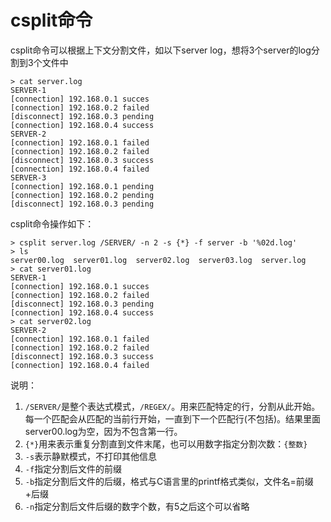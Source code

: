 # csplit命令

csplit命令可以根据上下文分割文件，如以下server log，想将3个server的log分割到3个文件中

```shell
> cat server.log
SERVER-1
[connection] 192.168.0.1 succes
[connection] 192.168.0.2 failed
[disconnect] 192.168.0.3 pending
[connection] 192.168.0.4 success
SERVER-2
[connection] 192.168.0.1 failed
[connection] 192.168.0.2 failed
[disconnect] 192.168.0.3 success
[connection] 192.168.0.4 failed
SERVER-3
[connection] 192.168.0.1 pending
[connection] 192.168.0.2 pending
[disconnect] 192.168.0.3 pending
```

csplit命令操作如下：

```shell
> csplit server.log /SERVER/ -n 2 -s {*} -f server -b '%02d.log'
> ls 
server00.log  server01.log  server02.log  server03.log  server.log
> cat server01.log
SERVER-1
[connection] 192.168.0.1 succes
[connection] 192.168.0.2 failed
[disconnect] 192.168.0.3 pending
[connection] 192.168.0.4 success
> cat server02.log
SERVER-2
[connection] 192.168.0.1 failed
[connection] 192.168.0.2 failed
[disconnect] 192.168.0.3 success
[connection] 192.168.0.4 failed
```

说明：

1. `/SERVER/`是整个表达式模式，`/REGEX/`。用来匹配特定的行，分割从此开始。每一个匹配会从匹配的当前行开始，一直到下一个匹配行(不包括)。结果里面server00.log为空，因为不包含第一行。
2. `{*}`用来表示重复分割直到文件末尾，也可以用数字指定分割次数：`{整数}`
3. `-s`表示静默模式，不打印其他信息
4. `-f`指定分割后文件的前缀
5. `-b`指定分割后文件的后缀，格式与C语言里的printf格式类似，文件名=前缀+后缀
6. `-n`指定分割后文件后缀的数字个数，有5之后这个可以省略